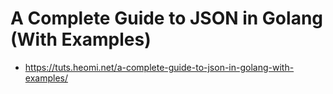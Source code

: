 #  A Complete Guide to JSON in Golang (With Examples) 
* https://tuts.heomi.net/a-complete-guide-to-json-in-golang-with-examples/